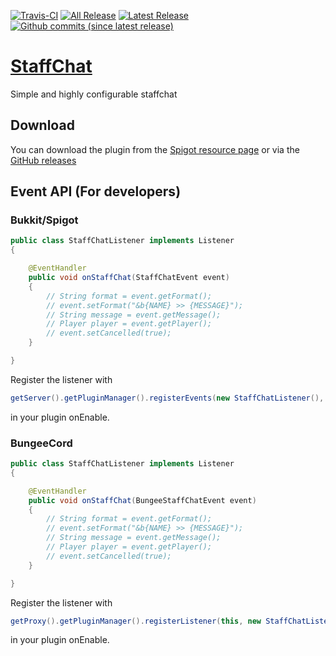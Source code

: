 [![Travis-CI](https://img.shields.io/travis/oskar3123/StaffChat.svg?style=flat)](https://travis-ci.org/oskar3123/StaffChat)
[![All Release](https://img.shields.io/github/downloads/oskar3123/StaffChat/total.svg?style=flat)](https://github.com/oskar3123/StaffChat/releases/latest)
[![Latest Release](https://img.shields.io/github/release/oskar3123/StaffChat.svg?style=flat)](https://github.com/oskar3123/StaffChat/releases/latest)
[![Github commits (since latest release)](https://img.shields.io/github/commits-since/oskar3123/StaffChat/latest.svg?style=flat)](https://github.com/oskar3123/StaffChat/commits/master)

# [StaffChat](https://oskar3123.github.io/StaffChat)

Simple and highly configurable staffchat

## Download
You can download the plugin from the [Spigot resource page](https://www.spigotmc.org/resources/37804/) or via the [GitHub releases](https://github.com/oskar3123/StaffChat/releases)

## Event API (For developers)

### Bukkit/Spigot

```java
public class StaffChatListener implements Listener
{

    @EventHandler
    public void onStaffChat(StaffChatEvent event)
    {
        // String format = event.getFormat();
        // event.setFormat("&b{NAME} >> {MESSAGE}");
        // String message = event.getMessage();
        // Player player = event.getPlayer();
        // event.setCancelled(true);
    }

}
```
Register the listener with
```java
getServer().getPluginManager().registerEvents(new StaffChatListener(), this);
```
in your plugin onEnable.

### BungeeCord

```java
public class StaffChatListener implements Listener
{

    @EventHandler
    public void onStaffChat(BungeeStaffChatEvent event)
    {
        // String format = event.getFormat();
        // event.setFormat("&b{NAME} >> {MESSAGE}");
        // String message = event.getMessage();
        // Player player = event.getPlayer();
        // event.setCancelled(true);
    }

}
```
Register the listener with
```java
getProxy().getPluginManager().registerListener(this, new StaffChatListener());
```
in your plugin onEnable.
